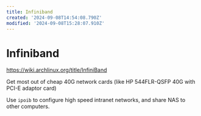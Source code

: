 ```yaml
---
title: Infiniband
created: '2024-09-08T14:54:08.790Z'
modified: '2024-09-08T15:28:07.910Z'
---
```


# Infiniband

https://wiki.archlinux.org/title/InfiniBand

Get most out of cheap 40G network cards (like HP 544FLR-QSFP 40G with PCI-E adaptor card)

Use `ipoib` to configure high speed intranet networks, and share NAS to other computers.

